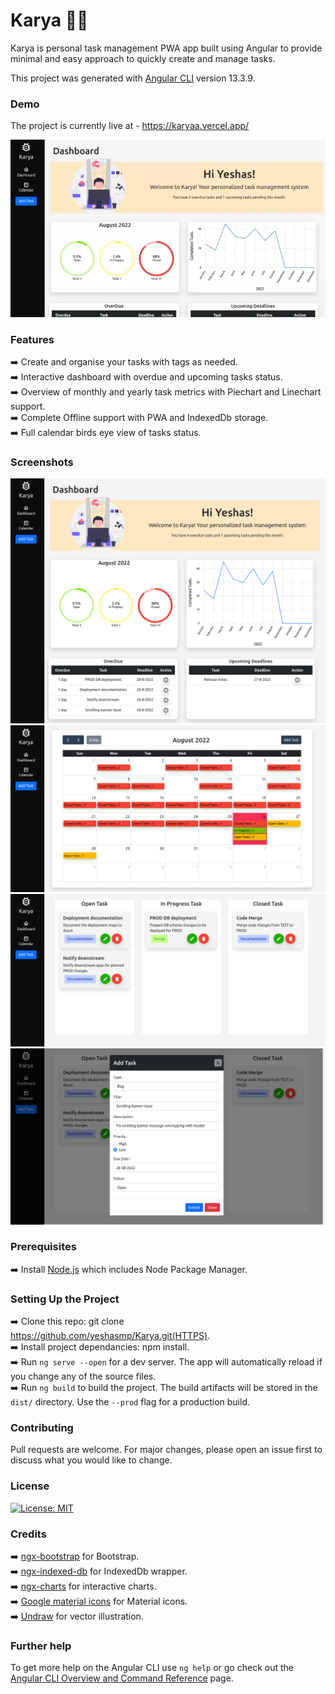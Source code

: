 # Karya :man_technologist:

Karya is personal task management PWA app built using Angular to provide minimal and easy approach to quickly create and manage tasks.

This project was generated with [Angular CLI](https://github.com/angular/angular-cli) version 13.3.9.

### Demo

The project is currently live at - https://karyaa.vercel.app/

![](/Screenshots/demo.webp)

### Features

:arrow_right: Create and organise your tasks with tags as needed.  
:arrow_right: Interactive dashboard with overdue and upcoming tasks status.  
:arrow_right: Overview of monthly and yearly task metrics with Piechart and Linechart support.  
:arrow_right: Complete Offline support with PWA and IndexedDb storage.  
:arrow_right: Full calendar birds eye view of tasks status.

### Screenshots

<img src="/Screenshots/dashboard.png?raw=true" alt="screenshot"> 
<img src="/Screenshots/calendar.png?raw=true" alt="screenshot">
<img src="/Screenshots/taskrecord.png?raw=true" alt="screenshot"> 
<img src="/Screenshots/addtask.png?raw=true" alt="screenshot">  

### Prerequisites

:arrow_right: Install [Node.js](https://nodejs.org/en/) which includes Node Package Manager.

### Setting Up the Project

:arrow_right: Clone this repo: git clone https://github.com/yeshasmp/Karya.git(HTTPS).  
:arrow_right: Install project dependancies: npm install.  
:arrow_right: Run `ng serve --open` for a dev server. The app will automatically reload if you change any of the source files.  
:arrow_right: Run `ng build` to build the project. The build artifacts will be stored in the `dist/` directory. Use the `--prod` flag for a production build.  

### Contributing

Pull requests are welcome. For major changes, please open an issue first to discuss what you would like to change.

### License

[![License: MIT](https://img.shields.io/badge/License-MIT-yellow.svg)](https://github.com/yeshasmp/Karya/blob/main/LICENSE.md)

### Credits

:arrow_right: [ngx-bootstrap](https://valor-software.com/ngx-bootstrap/) for Bootstrap.  
:arrow_right: [ngx-indexed-db](https://github.com/assuncaocharles/ngx-indexed-db) for IndexedDb wrapper.  
:arrow_right: [ngx-charts](https://swimlane.github.io/ngx-charts/) for interactive charts.  
:arrow_right: [Google material icons](https://fonts.google.com/icons) for Material icons.  
:arrow_right: [Undraw](https://undraw.co/) for vector illustration.  

### Further help

To get more help on the Angular CLI use `ng help` or go check out the [Angular CLI Overview and Command Reference](https://angular.io/cli) page.
